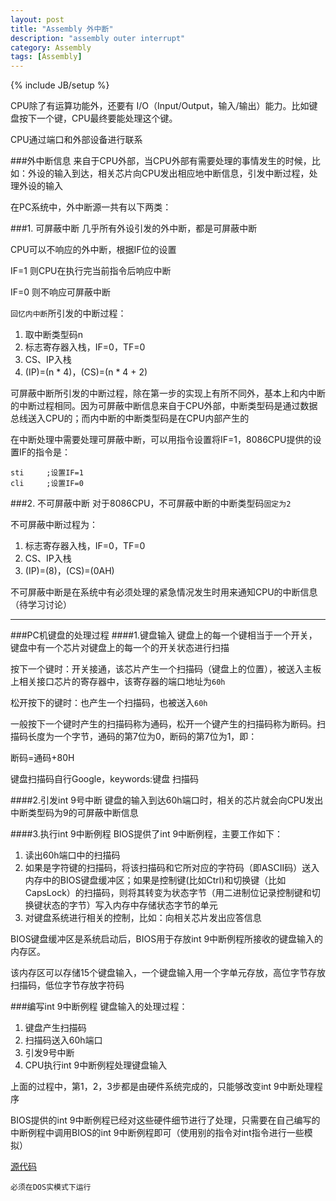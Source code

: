 ```yaml
---
layout: post
title: "Assembly 外中断"
description: "assembly outer interrupt"
category: Assembly
tags: [Assembly]
---
```

{% include JB/setup %}

CPU除了有运算功能外，还要有 I/O（Input/Output，输入/输出）能力。比如键盘按下一个键，CPU最终要能处理这个键。

CPU通过端口和外部设备进行联系

###外中断信息
来自于CPU外部，当CPU外部有需要处理的事情发生的时候，比如：外设的输入到达，相关芯片向CPU发出相应地中断信息，引发中断过程，处理外设的输入

在PC系统中，外中断源一共有以下两类：

###1. 可屏蔽中断
几乎所有外设引发的外中断，都是可屏蔽中断

CPU可以不响应的外中断，根据IF位的设置

IF=1 则CPU在执行完当前指令后响应中断

IF=0 则不响应可屏蔽中断

`回忆内中断`所引发的中断过程：

1. 取中断类型码n
2. 标志寄存器入栈，IF=0，TF=0
3. CS、IP入栈
4. (IP)=(n * 4)，(CS)=(n * 4 + 2)

可屏蔽中断所引发的中断过程，除在第一步的实现上有所不同外，基本上和内中断的中断过程相同。因为可屏蔽中断信息来自于CPU外部，中断类型码是通过数据总线送入CPU的；而内中断的中断类型码是在CPU内部产生的


在中断处理中需要处理可屏蔽中断，可以用指令设置将IF=1，8086CPU提供的设置IF的指令是：

```
sti		;设置IF=1
cli		;设置IF=0
```

###2. 不可屏蔽中断
对于8086CPU，不可屏蔽中断的中断类型码`固定为2`

不可屏蔽中断过程为：

1. 标志寄存器入栈，IF=0，TF=0
2. CS、IP入栈
3. (IP)=(8)，(CS)=(0AH)

不可屏蔽中断是在系统中有必须处理的紧急情况发生时用来通知CPU的中断信息（待学习讨论）

---
###PC机键盘的处理过程
####1.键盘输入
键盘上的每一个键相当于一个开关，键盘中有一个芯片对键盘上的每一个的开关状态进行扫描

按下一个键时：开关接通，该芯片产生一个扫描码（键盘上的位置），被送入主板上相关接口芯片的寄存器中，该寄存器的端口地址为`60h`

松开按下的键时：也产生一个扫描码，也被送入`60h`

一般按下一个键时产生的扫描码称为通码，松开一个键产生的扫描码称为断码。扫描码长度为一个字节，通码的第7位为0，断码的第7位为1，即：

断码=通码+80H

键盘扫描码自行Google，keywords:键盘 扫描码

####2.引发int 9号中断
键盘的输入到达60h端口时，相关的芯片就会向CPU发出中断类型码为9的可屏蔽中断信息

####3.执行int 9中断例程
BIOS提供了int 9中断例程，主要工作如下：

1. 读出60h端口中的扫描码
2. 如果是字符键的扫描码，将该扫描码和它所对应的字符码（即ASCII码）送入内存中的BIOS键盘缓冲区；如果是控制键(比如Ctrl)和切换键（比如 CapsLock）的扫描码，则将其转变为状态字节（用二进制位记录控制键和切换键状态的字节）写入内存中存储状态字节的单元
3. 对键盘系统进行相关的控制，比如：向相关芯片发出应答信息

BIOS键盘缓冲区是系统启动后，BIOS用于存放int 9中断例程所接收的键盘输入的内存区。

该内存区可以存储15个键盘输入，一个键盘输入用一个字单元存放，高位字节存放扫描码，低位字节存放字符码

###编写int 9中断例程
键盘输入的处理过程：

1. 键盘产生扫描码
2. 扫描码送入60h端口
3. 引发9号中断
4. CPU执行int 9中断例程处理键盘输入

上面的过程中，第1，2，3步都是由硬件系统完成的，只能够改变int 9中断处理程序

BIOS提供的int 9中断例程已经对这些硬件细节进行了处理，只需要在自己编写的中断例程中调用BIOS的int 9中断例程即可（使用别的指令对int指令进行一些模拟）

[源代码](https://github.com/kennedy-han/myAsmCode/blob/master/chapter15_external_interrupt/p15-1.asm)

`必须在DOS实模式下运行`
